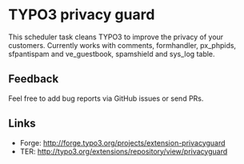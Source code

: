 # TYPO3 privacy guard

This scheduler task cleans TYPO3 to improve the privacy of your customers.
Currently works with comments, formhandler, px_phpids, sfpantispam and ve_guestbook, spamshield and sys_log table.


## Feedback

Feel free to add bug reports via GitHub issues or send PRs.


## Links

* Forge:		http://forge.typo3.org/projects/extension-privacyguard
* TER:		http://typo3.org/extensions/repository/view/privacyguard